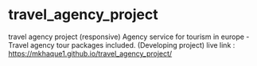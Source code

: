 # travel_agency_project
travel agency project (responsive) Agency service for tourism in europe - Travel agency tour packages included. (Developing project)
live link : https://mkhaque1.github.io/travel_agency_project/
